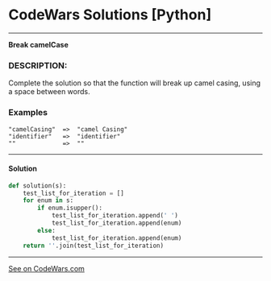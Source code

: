 # CodeWars Solutions [Python]
___
__Break camelCase__
### DESCRIPTION:

Complete the solution so that the function will break up camel casing, using a space between words.



### Examples ###
```
"camelCasing"  =>  "camel Casing"
"identifier"   =>  "identifier"
""             =>  ""
```
___
#### Solution

```Python
def solution(s):
    test_list_for_iteration = []
    for enum in s:
        if enum.isupper():
            test_list_for_iteration.append(' ')
            test_list_for_iteration.append(enum)
        else:
            test_list_for_iteration.append(enum)
    return ''.join(test_list_for_iteration)
```
___
[See on CodeWars.com](https://www.codewars.com/kata/5208f99aee097e6552000148)
